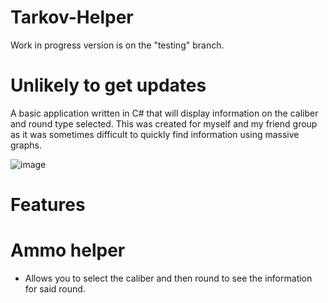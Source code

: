 # Tarkov-Helper

Work in progress version is on the "testing" branch.

# Unlikely to get updates

A basic application written in C# that will display information on the caliber and round type selected. This was created for myself and my friend group as it was sometimes difficult to quickly find information using massive graphs.

![image](https://user-images.githubusercontent.com/85872356/170893878-dd08b65d-bd6d-4b81-a737-4569c69abebb.png)


# Features

# Ammo helper
- Allows you to select the caliber and then round to see the information for said round.
